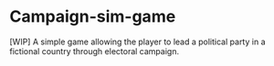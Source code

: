 # Campaign-sim-game
[WIP] A simple game allowing the player to lead a political party in a fictional country through electoral campaign.
